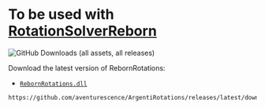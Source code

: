 # To be used with [RotationSolverReborn](https://github.com/FFXIV-CombatReborn/RotationSolverReborn)
![GitHub Downloads (all assets, all releases)](https://img.shields.io/github/downloads/aventurescence/ArgentiRotations/total)

Download the latest version of RebornRotations:

- [`RebornRotations.dll`](https://github.com/aventurescence/ArgentiRotations/releases/latest/download/ArgentiRotations.dll)

```
https://github.com/aventurescence/ArgentiRotations/releases/latest/download/RebornRotations.dll
```
